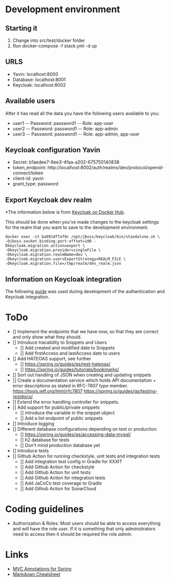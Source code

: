 # Development environment
## Starting it
1. Change into src/test/docker folder
2. Run docker-compose -f stack.yml -d up

## URLS
- Yavin:    localhost:8000
- Database: localhost:8001
- Keycloak: localhost:8002

## Available users
After it has read all the data you have the following users available to you:
- user1 -- Password: password1  -- Role: app-user
- user2 -- Password: password1  -- Role: app-admin
- user3 -- Password: password1  -- Role: app-admin, app-user

## Keycloak configuration Yavin
- Secret: b1aedee7-8ee3-4faa-a202-675750140838
- token_endpoint: http://localhost:8002/auth/realms/dev/protocol/openid-connect/token
- client-id: yavin
- grant_type: password

## Export Keycloak dev realm
*The information below is from [Keycloak on Docker Hub](https://hub.docker.com/r/jboss/keycloak/*).

This should be done when you've made changes to the keycloak settings for the 
 realm that you want to save to the development environment.
 ```shell script
 docker exec -it ba991dffaf0c /opt/jboss/keycloak/bin/standalone.sh \
 -Djboss.socket.binding.port-offset=100 -Dkeycloak.migration.action=export \
 -Dkeycloak.migration.provider=singleFile \
 -Dkeycloak.migration.realmName=dev \
 -Dkeycloak.migration.usersExportStrategy=REALM_FILE \
 -Dkeycloak.migration.file=/tmp/realm/dev_realm.json
 ```

## Information on Keycloak integration
The following [guide](https://medium.com/devops-dudes/securing-spring-boot-rest-apis-with-keycloak-1d760b2004e "A guide at Medium by Devops Dudes")
was used during development of the authentication and Keycloak integration.

# ToDo
- [] Implement the endpoints that we have now, so that they are correct and 
  only show what they should.
- [] Introduce tracability to Snippets and Users
  - [] Add created and modified date to Snippets
  - [] Add firstAccess and lastAccess date to users
- [] Add HATEOAS support, see further 
  - [] https://spring.io/guides/gs/rest-hateoas/
  - [] https://spring.io/guides/tutorials/bookmarks/
- [] Sort out handling of JSON when creating and updating snippets
- [] Create a documentation service which holds API documentation + error
  descriptions as stated in RFC-7807 *type* member. 
  https://tools.ietf.org/html/rfc7807
  https://spring.io/guides/gs/testing-restdocs/
- [] Extend the error handling controller for snippets.
- [] Add support for public/private snippets
  - [] introduce the variable in the snippet object
  - [] Add a list endpoint of public snippets
- [] Introduce logging
- [] Different database configurations depending on test or production.
  - [] https://spring.io/guides/gs/accessing-data-mysql/
  - [] h2 database for tests
  - [] Don't mind production database yet
- [] Introduce tests
- [] Github Action for running checkstyle, unit tests and integration tests
  - [] Add integration test config in Gradle for XXXIT
  - [] Add Github Action for checkstyle
  - [] Add Github Action for unit tests
  - [] Add Github Action for integration tests
  - [] Add JaCoCo test coverage to Gradle
  - [] Add Github Action for SonarCloud

# Coding guidelines
- Authorization & Roles: Most users should be able to access everything and will have the role *user*.
If it is something that only administrators need to access then it should be
required the role *admin*.

# Links
- [MVC Annotations for Spring](https://www.baeldung.com/spring-mvc-annotations)
- [Markdown Cheatsheet](https://github.com/adam-p/markdown-here/wiki/Markdown-Cheatsheet)